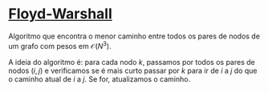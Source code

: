 # [Floyd-Warshall](floyd_warshall.cpp)

Algoritmo que encontra o menor caminho entre todos os pares de nodos de um grafo com pesos em $\mathcal{O}(N^3)$.

A ideia do algoritmo é: para cada nodo $k$, passamos por todos os pares de nodos $(i, j)$ e verificamos se é mais curto passar por $k$ para ir de $i$ a $j$ do que o caminho atual de $i$ a $j$. Se for, atualizamos o caminho.